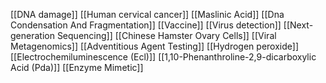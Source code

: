 [[DNA damage]]
[[Human cervical cancer]]
[[Maslinic Acid]]
[[Dna Condensation And Fragmentation]]
[[Vaccine]]
[[Virus detection]]
[[Next-generation Sequencing]]
[[Chinese Hamster Ovary Cells]]
[[Viral Metagenomics]]
[[Adventitious Agent Testing]]
[[Hydrogen peroxide]]
[[Electrochemiluminescence (Ecl)]]
[[1,10-Phenanthroline-2,9-dicarboxylic Acid (Pda)]]
[[Enzyme Mimetic]]
